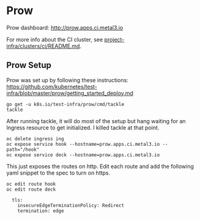 # Prow

Prow dashboard: http://prow.apps.ci.metal3.io

For more info about the CI cluster, see
[project-infra/clusters/ci/README.md](../clusters/ci/README.md).

## Prow Setup

Prow was set up by following these instructions: https://github.com/kubernetes/test-infra/blob/master/prow/getting_started_deploy.md

```
go get -u k8s.io/test-infra/prow/cmd/tackle
tackle
```

After running tackle, it will do most of the setup but hang waiting for an
Ingress resource to get initialized.  I killed tackle at that point.

```
oc delete ingress ing
oc expose service hook --hostname=prow.apps.ci.metal3.io --path="/hook"
oc expose service deck --hostname=prow.apps.ci.metal3.io
```

This just exposes the routes on http.  Edit each route and add the following
yaml snippet to the spec to turn on https.

```
oc edit route hook
oc edit route deck
```

```
  tls:
    insecureEdgeTerminationPolicy: Redirect
    termination: edge
```

